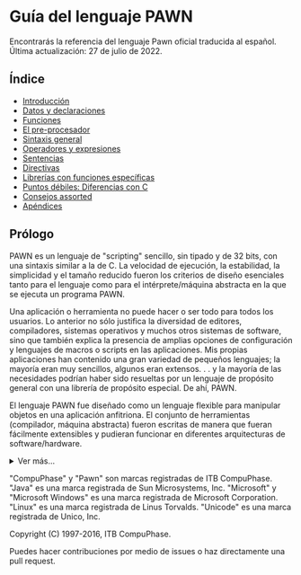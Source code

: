 # Guía del lenguaje PAWN

Encontrarás la referencia del lenguaje Pawn oficial traducida al español.
Última actualización: 27 de julio de 2022.

## Índice

 - [Introducción](01-Introduccion/00-introduccion.md)
 - [Datos y declaraciones]()
 - [Funciones]()
 - [El pre-procesador]()
 - [Sintaxis general]()
 - [Operadores y expresiones]()
 - [Sentencias]()
 - [Directivas]()
 - [Librerías con funciones específicas]()
 - [Puntos débiles: Diferencias con C]()
 - [Consejos assorted]()
 - [Apéndices]()

## Prólogo

PAWN es un lenguaje de "scripting" sencillo, sin tipado y de 32 bits, con una sintaxis similar a la de C. La velocidad de ejecución, la estabilidad, la simplicidad y el tamaño reducido fueron los criterios de diseño esenciales tanto para el lenguaje como para el intérprete/máquina abstracta en la que se ejecuta un programa PAWN.

Una aplicación o herramienta no puede hacer o ser todo para todos los usuarios. Lo anterior no sólo justifica la diversidad de editores, compiladores, sistemas operativos y muchos otros sistemas de software, sino que también explica la presencia de amplias opciones de configuración y lenguajes de macros o scripts en las aplicaciones. Mis propias aplicaciones han contenido una gran variedad de pequeños lenguajes; la mayoría eran muy sencillos, algunos eran extensos. . . y la mayoría de las necesidades podrían haber sido resueltas por un lenguaje de propósito general con una librería de propósito especial. De ahí, PAWN. 

El lenguaje PAWN fue diseñado como un lenguaje flexible para manipular objetos en una aplicación anfitriona. El conjunto de herramientas (compilador, máquina abstracta) fueron escritas de manera que fueran fácilmente extensibles y pudieran funcionar en diferentes arquitecturas de software/hardware.

<details><summary>Ver más...</summary>
<p>
PAWN es un descendiente del Small C original de Ron Cain y
James Hendrix, que a su vez era un subconjunto de C. Algunas de las
modificaciones que hice a Small C, por ejemplo, la eliminación del sistema de tipos
 y la sustitución de punteros por referencias, eran tan
fundamental que difícilmente podría llamar a mi lenguaje un "subconjunto de
C" o un "dialecto de C". Por lo tanto, eliminé el "C"
del título y utilicé el nombre "SMALL" como nombre del
lenguaje en mi publicación en el Dr. Dobb's Journal y en los años
desde entonces. Durante el desarrollo y el mantenimiento del producto, recibí
recibí muchas peticiones de cambios. Uno de los cambios más solicitados fue el de utilizar un nombre diferente - la búsqueda de información sobre el lenguaje de scripting SMALL en
Internet se veía dificultada por el hecho de que "small" fuera una palabra tan común.
El cambio de nombre se produjo junto con un cambio significativo en
el lenguaje: el soporte de "estados" (y máquinas de estado).
Estoy en deuda con Ron Cain y James Hendrix (y más recientemente
Andy Yuen), por su trabajo en Small C y al Dr. Dobb's Journal
por publicarlo. Aunque debo haber tocado casi todas las líneas
del código original varias veces, los orígenes de Small C siguen siendo
claramente visibles.

En el apéndice C hay un informe detallado de los objetivos y compromisos del diseño; aquí me gustaría resumir algunos puntos clave. Como se ha escrito en los párrafos anteriores, PAWN es para personalizar aplicaciones (escribiendo scripts), no para escribir aplicaciones. PAWN
es débil en la estructuración de datos porque los programas de PAWN están pensados para
manipular objetos (texto, sprites, streams, consultas, . . .) en la aplicación
aplicación anfitriona, pero el programa PAWN es, intencionalmente, negado el acceso directo a cualquier dato fuera de su máquina abstracta. El único
medios que un programa PAWN tiene para manipular objetos en la aplicación
es llamando a subrutinas, llamadas "funciones nativas",
que la aplicación anfitriona proporciona.
PAWN es flexible en esa área clave: la llamada a funciones. PAWN soporta valores por defecto para cualquiera de los argumentos de una función, llamada por referencia así como llamada por valor, y argumentos de función "nombrados" así como
argumentos de función "posicionales". PAWN no tiene un mecanismo de "comprobación de tipo
de comprobación de tipos", por ser un lenguaje sin tipos,
pero ofrece en su lugar un mecanismo de "comprobación de clasificación", llamado "etiquetas". El sistema de etiquetas es especialmente conveniente para
argumentos de función porque cada argumento puede especificar múltiples
etiquetas aceptables.
En cualquier lenguaje, el poder (o la debilidad) no reside en las características individuales, sino en su combinación. En el caso de PAWN, creo que
la combinación de argumentos con nombre -que permite especificar
argumentos de la función en cualquier orden, y los valores por defecto -que le permiten omitir la especificación de los argumentos que no le interesan
, se combinan en una forma conveniente y "descriptiva" de llamar
funciones (nativas) para manipular objetos en la aplicación anfitriona
</p>
</details>


"CompuPhase" y "Pawn" son marcas registradas de ITB CompuPhase.
"Java" es una marca registrada de Sun Microsystems, Inc.
"Microsoft" y "Microsoft Windows" es una marca registrada de Microsoft Corporation.
"Linux" es una marca registrada de Linus Torvalds.
"Unicode" es una marca registrada de Unico, Inc.

Copyright (C) 1997-2016, ITB CompuPhase.

Puedes hacer contribuciones por medio de issues o haz directamente una pull request.
